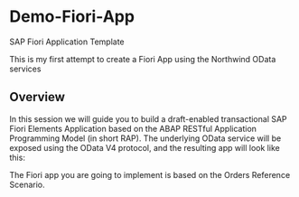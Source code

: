 # Demo-Fiori-App
SAP Fiori Application Template

This is my first attempt to create a Fiori App using the Northwind OData services

## Overview
In this session we will guide you to build a draft-enabled transactional SAP Fiori Elements Application based on the ABAP RESTful Application Programming Model (in short RAP). The underlying OData service will be exposed using the OData V4 protocol, and the resulting app will look like this:

The Fiori app you are going to implement is based on the Orders Reference Scenario.
